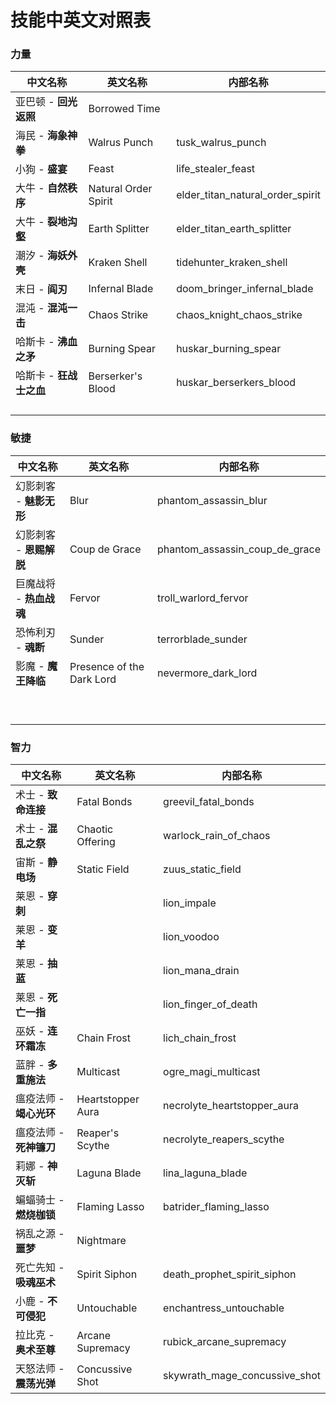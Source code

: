 # 技能中英文对照表



### 力量

| 中文名称                | 英文名称             | 内部名称                         |
| ----------------------- | -------------------- | -------------------------------- |
| 亚巴顿 - **回光返照**   | Borrowed Time        |                                  |
| 海民 - **海象神拳**     | Walrus Punch         | tusk_walrus_punch                |
| 小狗 - **盛宴**         | Feast                | life_stealer_feast               |
| 大牛 - **自然秩序**     | Natural Order Spirit | elder_titan_natural_order_spirit |
| 大牛 - **裂地沟壑**     | Earth Splitter       | elder_titan_earth_splitter       |
| 潮汐 - **海妖外壳**     | Kraken Shell         | tidehunter_kraken_shell          |
| 末日 - **阎刃**         | Infernal Blade       | doom_bringer_infernal_blade      |
| 混沌 - **混沌一击**     | Chaos Strike         | chaos_knight_chaos_strike        |
| 哈斯卡 - **沸血之矛**   | Burning Spear        | huskar_burning_spear             |
| 哈斯卡 - **狂战士之血** | Berserker's Blood    | huskar_berserkers_blood          |
|                         |                      |                                  |
|                         |                      |                                  |
|                         |                      |                                  |
|                         |                      |                                  |



### 敏捷

| 中文名称                | 英文名称                  | 内部名称                       |
| ----------------------- | ------------------------- | ------------------------------ |
| 幻影刺客 - **魅影无形** | Blur                      | phantom_assassin_blur          |
| 幻影刺客 - **恩赐解脱** | Coup de Grace             | phantom_assassin_coup_de_grace |
| 巨魔战将 - **热血战魂** | Fervor                    | troll_warlord_fervor           |
| 恐怖利刃 - **魂断**     | Sunder                    | terrorblade_sunder             |
| 影魔 - **魔王降临**     | Presence of the Dark Lord | nevermore_dark_lord            |
|                         |                           |                                |
|                         |                           |                                |
|                         |                           |                                |
|                         |                           |                                |
|                         |                           |                                |
|                         |                           |                                |
|                         |                           |                                |
|                         |                           |                                |
|                         |                           |                                |



### 智力

| 中文名称                | 英文名称          | 内部名称                      |
| ----------------------- | ----------------- | ----------------------------- |
| 术士 - **致命连接**     | Fatal Bonds       | greevil_fatal_bonds           |
| 术士 - **混乱之祭**     | Chaotic Offering  | warlock_rain_of_chaos         |
| 宙斯 - **静电场**       | Static Field      | zuus_static_field             |
| 莱恩 - **穿刺**         |                   | lion_impale                   |
| 莱恩 - **变羊**         |                   | lion_voodoo                   |
| 莱恩 - **抽蓝**         |                   | lion_mana_drain               |
| 莱恩 - **死亡一指**     |                   | lion_finger_of_death          |
| 巫妖 - **连环霜冻**     | Chain Frost       | lich_chain_frost              |
| 蓝胖 - **多重施法**     | Multicast         | ogre_magi_multicast           |
| 瘟疫法师 - **竭心光环** | Heartstopper Aura | necrolyte_heartstopper_aura   |
| 瘟疫法师 - **死神镰刀** | Reaper's Scythe   | necrolyte_reapers_scythe      |
| 莉娜 - **神灭斩**       | Laguna Blade      | lina_laguna_blade             |
| 蝙蝠骑士 - **燃烧枷锁** | Flaming Lasso     | batrider_flaming_lasso        |
| 祸乱之源 - **噩梦**     | Nightmare         |                               |
| 死亡先知 - **吸魂巫术** | Spirit Siphon     | death_prophet_spirit_siphon   |
| 小鹿 - **不可侵犯**     | Untouchable       | enchantress_untouchable       |
| 拉比克 - **奥术至尊**   | Arcane Supremacy  | rubick_arcane_supremacy       |
| 天怒法师 - **震荡光弹** | Concussive Shot   | skywrath_mage_concussive_shot |

